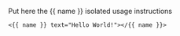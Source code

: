 Put here the {{ name }} isolated usage instructions

    <{{ name }} text="Hello World!"></{{ name }}>
